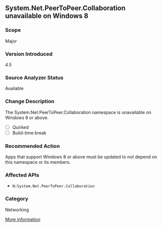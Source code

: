 ## System.Net.PeerToPeer.Collaboration unavailable on Windows 8

### Scope
Major

### Version Introduced
4.5

### Source Analyzer Status
Available

### Change Description
The System.Net.PeerToPeer.Collaboration namespace is unavailable on Windows 8 or above.

- [ ] Quirked
- [ ] Build-time break

### Recommended Action
Apps that support Windows 8 or above must be updated to not depend on this namespace or its members.

### Affected APIs
* `N:System.Net.PeerToPeer.Collaboration`

### Category
Networking

[More information](https://msdn.microsoft.com/en-us/library/hh367887#network)

<!-- breaking change id: 11 -->
